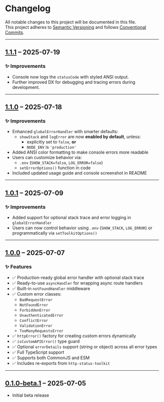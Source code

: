 # Changelog

All notable changes to this project will be documented in this file.  
This project adheres to [Semantic Versioning](https://semver.org) and follows [Conventional Commits](https://www.conventionalcommits.org).

---

## [1.1.1](https://github.com/dev-rashedin/express-error-toolkit/releases/tag/1.1.1) – 2025-07-19

### ✨ Improvements

- Console now logs the `statusCode` with styled ANSI output.
- Further improved DX for debugging and tracing errors during development.

---

## [1.1.0](https://github.com/dev-rashedin/express-error-toolkit/releases/tag/1.1.0) – 2025-07-18

### ✨ Improvements

- Enhanced `globalErrorHandler` with smarter defaults:
  - `showStack` and `logError` are now **enabled by default**, unless:
    - explicitly set to `false`, **or**
    - `NODE_ENV` is `'production'`
- Added ANSI color formatting to make console errors more readable
- Users can customize behavior via:
  - `.env` (`SHOW_STACK=false`, `LOG_ERROR=false`)
  - `setErrorOptions()` function in code
- Included updated usage guide and console screenshot in README

---

## [1.0.1](https://github.com/dev-rashedin/express-error-toolkit/releases/tag/1.0.1) – 2025-07-09

### ✨ Improvements

- Added support for optional stack trace and error logging in `globalErrorHandler`
- Users can now control behavior using `.env` (`SHOW_STACK`, `LOG_ERROR`) or programmatically via `setToolkitOptions()`

---

## [1.0.0](https://github.com/dev-rashedin/express-error-toolkit/releases/tag/1.0.0) – 2025-07-07

### ✨ Features

- ✅ Production-ready global error handler with optional stack trace
- ✅ Ready-to-use `asyncHandler` for wrapping async route handlers
- ✅ Built-in `notFoundHandler` middleware
- ✅ Custom error classes:
  - `BadRequestError`
  - `NotFoundError`
  - `ForbiddenError`
  - `UnauthenticatedError`
  - `ConflictError`
  - `ValidationError`
  - `TooManyRequestsError`
- ✅ `httpError()` factory for creating custom errors dynamically
- ✅ `isCustomAPIError()` type guard
- ✅ Optional `errorDetails` support (string or object) across all error types
- ✅ Full TypeScript support
- ✅ Supports both CommonJS and ESM
- ✅ Includes re-exports from `http-status-toolkit`

---

## [0.1.0-beta.1](https://github.com/dev-rashedin/express-error-toolkit/releases/tag/0.1.0-beta.1) – 2025-07-05

- Initial beta release
